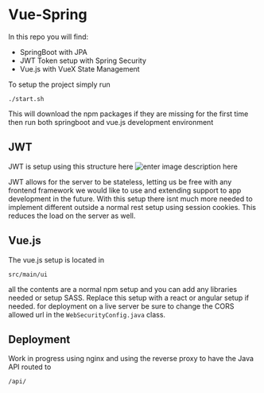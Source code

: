 # Vue-Spring

In this repo you will find:

 - SpringBoot with JPA
 - JWT Token setup with Spring Security
 - Vue.js with VueX State Management

To setup the project simply run

    ./start.sh

This will download the npm packages if they are missing for the first time then run both springboot and vue.js development environment

## JWT

JWT is setup using this structure here
![enter image description here](https://lh3.googleusercontent.com/kUp6pgh-yBmpb5Jc6M4210ye24Nhbnygu7asZ8QB3M2_W8yXjrazYYnVd-1qkCfCpUMMEDq44d7C84fazOvBFeuJZ0wC30AwTxXQhYuUlMEWnU-HU2udmyaj4GT4JQxfZcmCf765Xl8cBZkAQuG1M7Ak8J-ls22ofn99MJSEcsHbq1hhpPQAsTkP5KsUdwe5oQnsyjm8NqESSdMxBSq1PqNKfNnpcg_wkEJtCaYkhjLkhhnjboN1OPQidIjklgowB0V_g3688rbnWzoUSlDTkryOiGq56FQbf7o9F5suBShQn5iyJs-v66RUiQ63_s_msFaw6EjbQ0IkeMC2dvjejnXyeCmY3Aopq25I5D_qsU55H24w3DAgUGfTCjOz20QK0AtVlLllh4hI1XB1_gLGXhvxq5agkScNAhGJX2uiaVHcdopY0TrEMVBnkrQzFCR3YW1iJrGPqPaWAaoZDOpYgPGTlrJK-gdeVdVBEfpJIg2T6fU9TBsktfFjnB8X8x2TJfVxEC0BlqvoFaLovV3RhQKvS_x9McbbZiUCBGVFLAXFG4W1EQ5-sr0RwjTtGfTtqb9tIz5-oPDI5sF--bfnGL_qAoQ6E_TfKNoaAcafup06dKdK64x9n7qdCMQO_plXFIW9zik0-f8F3KZDBqCry_SPeE4qv2nN_defzcZd4tyTu77PkQgnwhC1jsLF0RYdTJ-FwSuvn88dO9Su5bO2Qg=w677-h722-no?authuser=0)


JWT allows for the server to be stateless, letting us be free with any frontend framework we would like to use and extending support to app development in the future. With this setup there isnt much more needed to implement different outside a normal rest setup using session cookies. This reduces the load on the server as well.

## Vue.js

The vue.js setup is located in

    src/main/ui
all the contents are a normal npm setup and you can add any libraries needed or setup SASS. Replace this setup with a react or angular setup if needed. for deployment on a live server be sure to change the CORS allowed url in the `WebSecurityConfig.java` class.

## Deployment

Work in progress using nginx and using the reverse proxy to have the Java API routed to

    /api/
   